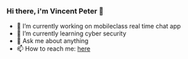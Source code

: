 ### Hi there, i'm Vincent Peter 👋

- 🔭 I’m currently working on mobileclass real time chat app
- 🌱 I’m currently learning cyber security
- 💬 Ask me about anything
- 📫 How to reach me: <a href="https://linktr.ee/vcpeter">here</a>

